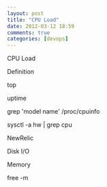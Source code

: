 ```yaml
---
layout: post
title: "CPU Load"
date: 2012-03-12 18:59
comments: true
categories: [devops]
---
```


CPU Load

Definition

top

uptime

grep 'model name' /proc/cpuinfo

sysctl -a hw | grep cpu

NewRelic

Disk I/O

Memory

free -m
